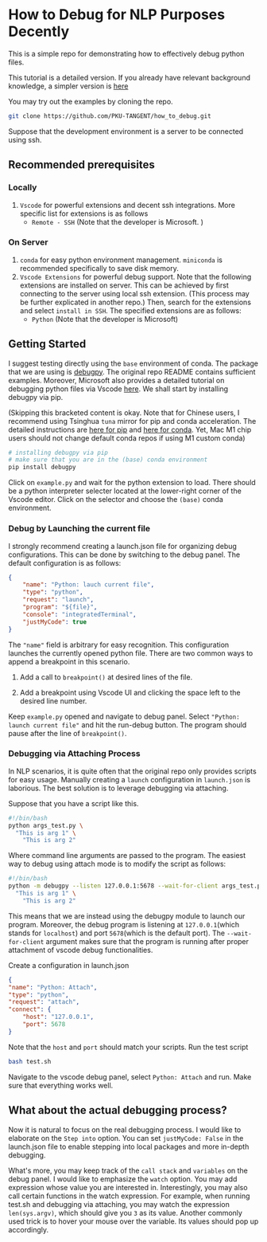 # How to Debug for NLP Purposes Decently
This is a simple repo for demonstrating how to effectively debug python files.

This tutorial is a detailed version. If you already have relevant background knowledge, a simpler version is [here](https://github.com/PKU-TANGENT/how_to_debug/blob/main/simpler_version.md)

You may try out the examples by cloning the repo.
```bash
git clone https://github.com/PKU-TANGENT/how_to_debug.git
```

Suppose that the development environment is a server to be connected using ssh. 
## Recommended prerequisites
### Locally
1. `Vscode` for powerful extensions and decent ssh integrations. More specific list for extensions is as follows
    - `Remote - SSH` (Note that the developer is Microsoft. )
### On Server
1. `conda` for easy python environment management. `miniconda` is recommended specifically to save disk memory.
2. `Vscode Extensions` for powerful debug support. Note that the following extensions are installed on server. This can be achieved by first connecting to the server using local ssh extension. (This process may be further explicated in another repo.) Then, search for the extensions and select `install in SSH`. The specified extensions are as follows:
    -  `Python` (Note that the developer is Microsoft)
## Getting Started
I suggest testing directly using the `base` environment of conda. The package that we are using is [debugpy](https://github.com/microsoft/debugpy). The original repo README contains sufficient examples. Moreover, Microsoft also provides a detailed tutorial on debugging python files via Vscode [here](https://code.visualstudio.com/docs/python/debugging). We shall start by installing debugpy via pip.

(Skipping this bracketed content is okay. Note that for Chinese users, I recommend using Tsinghua `tuna` mirror for pip and conda acceleration. The detailed instructions are [here for pip](https://mirrors.tuna.tsinghua.edu.cn/help/pypi/) and [here for conda](https://mirrors.tuna.tsinghua.edu.cn/help/anaconda/). Yet, Mac M1 chip users should not change default conda repos if using M1 custom conda)
```bash
# installing debugpy via pip
# make sure that you are in the (base) conda environment
pip install debugpy
```

Click on `example.py` and wait for the python extension to load. There should be a python interpreter selecter located at the lower-right corner of the Vscode editor. Click on the selector and choose the `(base)` conda environment.
### Debug by Launching the current file
I strongly recommend creating a launch.json file for organizing debug configurations. This can be done by switching to the debug panel. The default configuration is as follows:
```json
{
    "name": "Python: lauch current file",
    "type": "python",
    "request": "launch",
    "program": "${file}",
    "console": "integratedTerminal",
    "justMyCode": true
}
```
The `"name"` field is arbitrary for easy recognition. This configuration launches the currently opened python file. There are two common ways to append a breakpoint in this scenario. 

1. Add a call to `breakpoint()` at desired lines of the file. 

2. Add a breakpoint using Vscode UI and clicking the space left to the desired line number.

Keep `example.py` opened and navigate to debug panel. Select `"Python: launch current file"` and hit the run-debug button. The program should pause after the line of `breakpoint()`.
### Debugging via Attaching Process
In NLP scenarios, it is quite often that the original repo only provides scripts for easy usage. Manually creating a `launch` configuration in `launch.json` is laborious. The best solution is to leverage debugging via attaching. 

Suppose that you have a script like this. 
```bash
#!/bin/bash
python args_test.py \
  "This is arg 1" \
    "This is arg 2"
```
Where command line arguments are passed to the program. The easiest way to debug using attach mode is to modify the script as follows:
```bash
#!/bin/bash
python -m debugpy --listen 127.0.0.1:5678 --wait-for-client args_test.py \
  "This is arg 1" \
    "This is arg 2"
```
This means that we are instead using the debugpy module to launch our program. Moreover, the debug program is listening at `127.0.0.1`(which stands for `localhost`) and port `5678`(which is the default port). The `--wait-for-client` argument makes sure that the program is running after proper attachment of vscode debug functionalities.

Create a configuration in launch.json
```json
{
"name": "Python: Attach",
"type": "python",
"request": "attach",
"connect": {
    "host": "127.0.0.1",
    "port": 5678
}
```
Note that the `host` and `port` should match your scripts.
Run the test script
```bash
bash test.sh
```
Navigate to the vscode debug panel, select `Python: Attach` and run. Make sure that everything works well. 

## What about the actual debugging process?
Now it is natural to focus on the real debugging process. I would like to elaborate on the `Step into` option. You can set `justMyCode: False` in the launch.json file to enable stepping into local packages and more in-depth debugging. 

What's more, you may keep track of the `call stack` and `variables` on the debug panel. I would like to emphasize the `watch` option. You may add expression whose value you are interested in. Interestingly, you may also call certain functions in the watch expression. For example, when running test.sh and debugging via attaching, you may watch the expression `len(sys.argv)`, which should give you `3` as its value. Another commonly used trick is to hover your mouse over the variable. Its values should pop up accordingly.